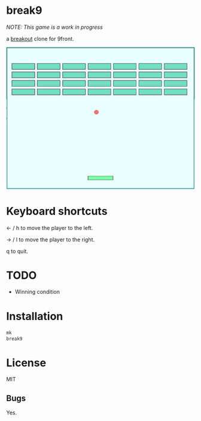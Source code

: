 # break9

_NOTE: This game is a work in progress_

a [breakout](https://en.wikipedia.org/wiki/Breakout_(video_game)) clone for 9front.

![screenshot](screenshot.png)

# Keyboard shortcuts

← / h to move the player to the left.

→ / l to move the player to the right.

q to quit.

# TODO
* Winning condition

# Installation

	mk
	break9

# License

MIT

## Bugs
Yes.
